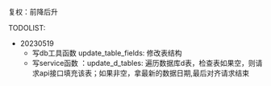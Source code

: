 复权：前降后升

TODOLIST:
- 20230519
  - 写db工具函数 update_table_fields: 修改表结构
  - 写service函数 ：update_d_tables: 遍历数据库d表，检查表如果空，则请求api接口填充该表；如果非空，拿最新的数据日期,最后对齐请求结束
  
  